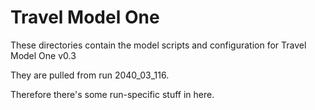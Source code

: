 
# Travel Model One

These directories contain the model scripts and configuration for Travel Model One v0.3

They are pulled from run 2040_03_116.

Therefore there's some run-specific stuff in here.